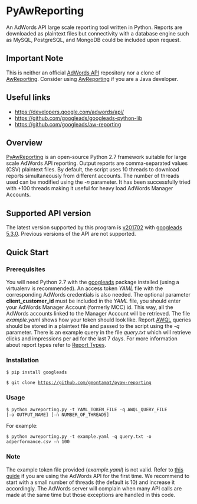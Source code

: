 # PyAwReporting

An AdWords API large scale reporting tool written in Python. Reports are downloaded as plaintext files but connectivity with a database engine such as MySQL, PostgreSQL, and MongoDB could be included upon request.

## Important Note

This is neither an official [AdWords API](https://developers.google.com/adwords/api/) repository nor a clone of [AwReporting](https://github.com/googleads/aw-reporting). Consider using [AwReporting](https://github.com/googleads/aw-reporting) if you are a Java developer.

## Useful links

* https://developers.google.com/adwords/api/
* https://github.com/googleads/googleads-python-lib
* https://github.com/googleads/aw-reporting

## Overview

[PyAwReporting](https://github.com/gmontamat/pyaw-reporting) is an open-source Python 2.7 framework suitable for large scale AdWords API reporting.
Output reports are comma-separated values (CSV) plaintext files. By default, the script uses 10 threads to download reports simultaneously from different accounts. The number of threads used can be modified using the *-n* parameter. It has been successfully tried with +100 threads making it useful for heavy load AdWords Manager Accounts.

## Supported API version

The latest version supported by this program is [v201702](https://googleadsdeveloper.blogspot.com/2017/02/announcing-v201702-of-adwords-api.html) with [googleads 5.3.0](https://pypi.python.org/pypi/googleads). Previous versions of the API are not supported.

## Quick Start

### Prerequisites

You will need Python 2.7 with the [googleads](https://pypi.python.org/pypi/googleads) package installed (using a virtualenv is recommended). An access token *YAML* file with the corresponding AdWords credentials is also needed. The optional parameter **client\_customer\_id** must be included in the *YAML* file, you should enter your AdWords Manager Account (formerly MCC) id. This way, all the AdWords accounts linked to the Manager Account will be retrieved. The file *example.yaml* shows how your token should look like. Report [AWQL](https://developers.google.com/adwords/api/docs/guides/awql) queries should be stored in a plaintext file and passed to the script using the *-q* parameter. There is an example query in the file *query.txt* which will retrieve clicks and impressions per ad for the last 7 days. For more information about report types refer to [Report Types](https://developers.google.com/adwords/api/docs/appendix/reports).

### Installation

<code>$ pip install googleads</code>

<code>$ git clone https://github.com/gmontamat/pyaw-reporting</code>

### Usage

<code>$ python awreporting.py -t YAML_TOKEN_FILE -q AWQL_QUERY_FILE [-o OUTPUT_NAME] [-n NUMBER_OF_THREADS]</code>

For example:

<code>$ python awreporting.py -t example.yaml -q query.txt -o adperformance.csv -n 100</code>

### Note

The example token file provided (*example.yaml*) is not valid. Refer to [this guide](https://developers.google.com/adwords/api/docs/guides/first-api-call) if you are using the AdWords API for the first time. We recommend to start with a small number of threads (the default is 10) and increase it accordingly. The AdWords server will complain when many API calls are made at the same time but those exceptions are handled in this code.
